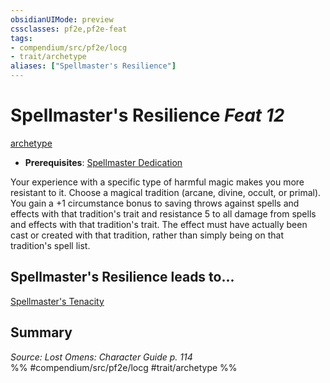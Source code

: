 ```yaml
---
obsidianUIMode: preview
cssclasses: pf2e,pf2e-feat
tags:
- compendium/src/pf2e/locg
- trait/archetype
aliases: ["Spellmaster's Resilience"]
---
```

# Spellmaster's Resilience  *Feat 12*  
[archetype](rules/traits/archetype.md "Archetype Feat Trait")  

- **Prerequisites**: [Spellmaster Dedication](compendium/feats/spellmaster-dedication-locg.md)

Your experience with a specific type of harmful magic makes you more resistant to it. Choose a magical tradition (arcane, divine, occult, or primal). You gain a +1 circumstance bonus to saving throws against spells and effects with that tradition's trait and resistance 5 to all damage from spells and effects with that tradition's trait. The effect must have actually been cast or created with that tradition, rather than simply being on that tradition's spell list.

## Spellmaster's Resilience leads to...

[Spellmaster's Tenacity](compendium/feats/spellmasters-tenacity-lopsg.md)

## Summary

*Source: Lost Omens: Character Guide p. 114*  
%% #compendium/src/pf2e/locg #trait/archetype %%